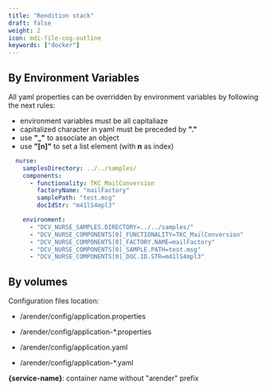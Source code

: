 ```yaml
---
title: "Rendition stack"
draft: false
weight: 2
icon: mdi-file-cog-outline
keywords: ["docker"]
---
```


## By Environment Variables

All yaml properties can be overridden by environment variables by following the next rules:

- environment variables must be all capitaliaze
- capitalized character in yaml must be preceded by **"."**
- use **"_"** to associate an object
- use **"[n]"** to set a list element (with **n** as index)


```yaml
  nurse:
    samplesDirectory: ../../samples/
    components:
      - functionality: TKC_MailConversion
        factoryName: "mailFactory"
        samplePath: "test.msg"
        docIdStr: "m41lS4mpl3"
```


```yaml
    environment:
      - "DCV_NURSE_SAMPLES.DIRECTORY=../../samples/"
      - "DCV_NURSE_COMPONENTS[0]_FUNCTIONALITY=TKC_MailConversion"
      - "DCV_NURSE_COMPONENTS[0]_FACTORY.NAME=mailFactory"
      - "DCV_NURSE_COMPONENTS[0]_SAMPLE.PATH=test.msg"
      - "DCV_NURSE_COMPONENTS[0]_DOC.ID.STR=m41lS4mpl3"
```



## By volumes

Configuration files location:

- /arender/config/application.properties
- /arender/config/application-*.properties

- /arender/config/application.yaml
- /arender/config/application-*.yaml

**{service-name}**: container name without "arender" prefix
